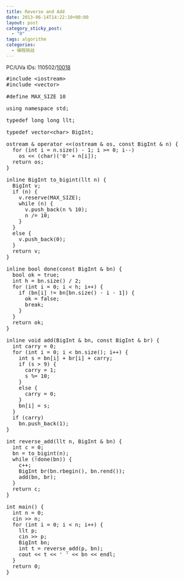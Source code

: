 ```yaml
---
title: Reverse and Add
date: 2013-06-14T14:22:10+00:00
layout: post
category_sticky_post:
  - "0"
tags: algorithm
categories:
  - 编程挑战
---
```

PC/UVa IDs: 110502/<a href="http://uva.onlinejudge.org/index.php?option=com_onlinejudge&#038;Itemid=8&#038;page=show_problem&#038;problem=959" target="_blank">10018</a>
  
<!--more-->

<pre class="brush: cpp; title: ; notranslate" title="">#include &lt;iostream&gt;
#include &lt;vector&gt;

#define MAX_SIZE 10

using namespace std;

typedef long long llt;

typedef vector&lt;char&gt; BigInt;

ostream & operator &lt;&lt;(ostream & os, const BigInt & n) {
  for (int i = n.size() - 1; i &gt;= 0; i--)
    os &lt;&lt; (char)('0' + n[i]);
  return os;
}

inline BigInt to_bigint(llt n) {
  BigInt v;
  if (n) {
    v.reserve(MAX_SIZE);
    while (n) {
      v.push_back(n % 10);
      n /= 10;
    }
  }
  else {
    v.push_back(0);
  }
  return v;
}

inline bool done(const BigInt & bn) {
  bool ok = true;
  int h = bn.size() / 2;
  for (int i = 0; i &lt; h; i++) {
    if (bn[i] != bn[bn.size() - i - 1]) {
      ok = false;
      break;
    }
  }
  return ok;
}

inline void add(BigInt & bn, const BigInt & br) {
  int carry = 0;
  for (int i = 0; i &lt; bn.size(); i++) {
    int s = bn[i] + br[i] + carry;
    if (s &gt; 9) {
      carry = 1;
      s %= 10;
    }
    else {
      carry = 0;
    }
    bn[i] = s;
  }
  if (carry)
    bn.push_back(1);
}

int reverse_add(llt n, BigInt & bn) {
  int c = 0;
  bn = to_bigint(n);
  while (!done(bn)) {
    c++;
    BigInt br(bn.rbegin(), bn.rend());
    add(bn, br);
  }
  return c;
}

int main() {
  int n = 0;
  cin &gt;&gt; n;
  for (int i = 0; i &lt; n; i++) {
    llt p;
    cin &gt;&gt; p;
    BigInt bn;
    int t = reverse_add(p, bn);
    cout &lt;&lt; t &lt;&lt; ' ' &lt;&lt; bn &lt;&lt; endl;
  }
  return 0;
}
</pre>

<div class="addtoany_share_save_container addtoany_content_bottom">
  <div class="a2a_kit a2a_kit_size_32 addtoany_list a2a_target" id="wpa2a_34">
    <a class="a2a_button_facebook" href="http://www.addtoany.com/add_to/facebook?linkurl=http%3A%2F%2Fkuangtong.me%2F2013%2F06%2F14%2Freverse-and-add%2F&linkname=Reverse%20and%20Add" title="Facebook" rel="nofollow" target="_blank"></a><a class="a2a_button_twitter" href="http://www.addtoany.com/add_to/twitter?linkurl=http%3A%2F%2Fkuangtong.me%2F2013%2F06%2F14%2Freverse-and-add%2F&linkname=Reverse%20and%20Add" title="Twitter" rel="nofollow" target="_blank"></a><a class="a2a_button_google_plus" href="http://www.addtoany.com/add_to/google_plus?linkurl=http%3A%2F%2Fkuangtong.me%2F2013%2F06%2F14%2Freverse-and-add%2F&linkname=Reverse%20and%20Add" title="Google+" rel="nofollow" target="_blank"></a><a class="a2a_button_sina_weibo" href="http://www.addtoany.com/add_to/sina_weibo?linkurl=http%3A%2F%2Fkuangtong.me%2F2013%2F06%2F14%2Freverse-and-add%2F&linkname=Reverse%20and%20Add" title="Sina Weibo" rel="nofollow" target="_blank"></a><a class="a2a_dd addtoany_share_save" href="https://www.addtoany.com/share_save"></a>
  </div>
</div>